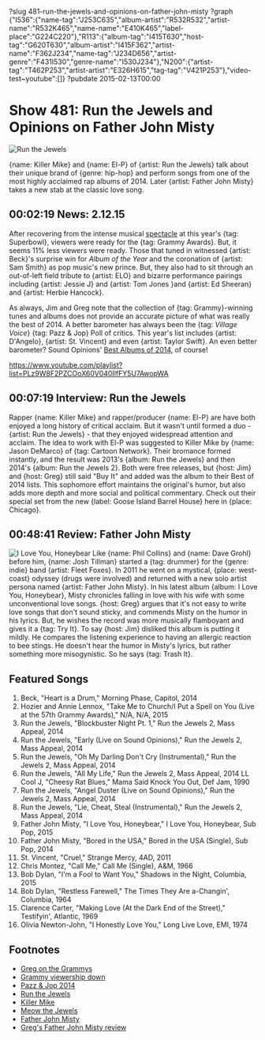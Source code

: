 ?slug 481-run-the-jewels-and-opinions-on-father-john-misty
?graph {"I536":{"name-tag":"J253C635","album-artist":"R532R532","artist-name":"R532K465","name-name":"E410K465","label-place":"G224C220"},"R113":{"album-tag":"I415T630","host-tag":"G620T630","album-artist":"I415F362","artist-name":"F362J234","name-tag":"J234D656","artist-genre":"F431I530","genre-name":"I530J234"},"N200":{"artist-tag":"T462P253","artist-artist":"E326H615","tag-tag":"V421P253"},"video-test~youtube":[]}
?pubdate 2015-02-13T00:00

# Show 481: Run the Jewels and Opinions on Father John Misty

![Run the Jewels](//static.soundopinions.org/images/2015/rtj_web2.jpg)

{name: Killer Mike} and {name: El-P} of {artist: Run the Jewels} talk about their unique brand of {genre: hip-hop} and perform songs from one of the most highly acclaimed rap albums of 2014. Later {artist: Father John Misty} takes a new stab at the classic love song.


## 00:02:19 News: 2.12.15
After recovering from the intense musical [spectacle](http://www.rollingstone.com/music/news/katy-perry-on-super-bowl-god-said-you-got-this-20150208) at this year's {tag: Superbowl}, viewers were ready for the {tag: Grammy Awards}. But, it seems 11% less viewers were ready. Those that tuned in witnessed {artist: Beck}'s surprise win for *Album of the Year* and the coronation of {artist: Sam Smith} as pop music's new prince. But, they also had to sit through an out-of-left field tribute to {artist: ELO} and bizarre performance pairings including {artist: Jessie J} and {artist: Tom Jones }and {artist: Ed Sheeran} and {artist: Herbie Hancock}.  

As always, Jim and Greg note that the collection of {tag: Grammy}-winning tunes and albums does not provide an accurate picture of what was really the best of 2014. A better barometer has always been the {tag: *Village Voice*} {tag: Pazz & Jop} Poll of critics. This year's list includes {artist: D'Angelo}, {artist: St. Vincent} and even {artist: Taylor Swift}. An even better barometer? Sound Opinions' [Best Albums of 2014](http://soundopinions.org/show/471), of course!

https://www.youtube.com/playlist?list=PLz9W8F2PZCOoX60V040IlfFY5U7AwopWA
## 00:07:19 Interview: Run the Jewels
Rapper {name: Killer Mike} and rapper/producer {name: El-P} are have both enjoyed a long history of critical acclaim. But it wasn't until formed a duo - {artist: Run the Jewels} - that they enjoyed widespread attention and acclaim. The idea to work with El-P was suggested to Killer Mike by {name: Jason DeMarco} of {tag: Cartoon Network}. Their bromance formed instantly, and the result was 2013's {album: Run the Jewels} and then 2014's {album: Run the Jewels 2}. Both were free releases, but {host: Jim} and {host: Greg} still said "Buy It" and added was the album to their Best of 2014 lists. This sophomore effort maintains the original's humor, but also adds more depth and more social and political commentary.  Check out their special set from the new {label: Goose Island Barrel House} here in {place: Chicago}.


## 00:48:41 Review: Father John Misty
![I Love You, Honeybear](http://is3.mzstatic.com/image/thumb/Music5/v4/ef/fa/88/effa8845-544d-1770-4962-cf6ce4bb5da5/source/600x600bb.jpg "514361724/931563362")
Like {name: Phil Collins} and {name: Dave Grohl} before him, {name: Josh Tillman} started a {tag: drummer} for the {genre: indie} band {artist: Fleet Foxes}. In 2011 he went on a mystical, {place: west-coast} odyssey (drugs were involved) and returned with a new solo artist persona named {artist: Father John Misty}. In his latest album {album: I Love You, Honeybear}, Misty chronicles falling in love with his wife with some unconventional love songs. {host: Greg} argues that it's not easy to write love songs that don't sound sticky, and commends Misty on the humor in his lyrics. But, he wishes the record was more musically flamboyant and gives it a {tag: Try It}. To say {host: Jim} disliked this album is putting it mildly. He compares the listening experience to having an allergic reaction to bee stings. He doesn't hear the humor in Misty's lyrics, but rather something more misogynistic. So he says {tag: Trash It}.

## Featured Songs

1. Beck, "Heart is a Drum," Morning Phase, Capitol, 2014 
2. Hozier and Annie Lennox, "Take Me to Church/I Put a Spell on You (Live at the 57th Grammy Awards)," N/A, N/A, 2015 
3. Run the Jewels, "Blockbuster Night Pt. 1," Run the Jewels 2, Mass Appeal, 2014 
4. Run the Jewels, "Early (Live on Sound Opinions)," Run the Jewels 2, Mass Appeal, 2014
5. Run the Jewels, "Oh My Darling Don't Cry (Instrumental)," Run the Jewels 2, Mass Appeal, 2014 
6. Run the Jewels, "All My Life," Run the Jewels 2, Mass Appeal, 2014 
LL Cool J, "Cheesy Rat Blues," Mama Said Knock You Out, Def Jam, 1990 
7. Run the Jewels, "Angel Duster (Live on Sound Opinions)," Run the Jewels 2, Mass Appeal, 2014 
8. Run the Jewels, "Lie, Cheat, Steal (Instrumental)," Run the Jewels 2, Mass Appeal, 2014 
9. Father John Misty, "I Love You, Honeybear," I Love You, Honeybear, Sub Pop, 2015 
10. Father John Misty, "Bored in the USA," Bored in the USA (Single), Sub Pop, 2014 
11. St. Vincent, "Cruel," Strange Mercy, 4AD, 2011 
12. Chris Montez, "Call Me," Call Me (Single), A&M, 1966 
13. Bob Dylan, "I'm a Fool to Want You," Shadows in the Night, Columbia, 2015 
14. Bob Dylan, "Restless Farewell," The Times They Are a-Changin', Columbia, 1964 
15. Clarence Carter, "Making Love (At the Dark End of the Street)," Testifyin', Atlantic, 1969 
16. Olivia Newton-John, "I Honestly Love You," Long Live Love, EMI, 1974 


## Footnotes
- [Greg on the Grammys](http://trib.in/1Db9Djm)
- [Grammy viewership down](http://variety.com/2015/data/news/grammy-ratings-down-cbs-show-dominates-but-appears-to-have-hit-a-6-year-demo-low-1201428656/)
- [Pazz & Jop 2014](http://www.villagevoice.com/slideshow/pazz-jop-the-top-50-albums-of-2014-42133383/)
- [Run the Jewels](http://www.runthejewels.net/)
- [Killer Mike](http://killermike.com/)
- [Meow the Jewels](http://www.rollingstone.com/music/news/run-the-jewels-meow-the-jewels-lil-bub-20150124)
- [Father John Misty](http://www.fatherjohnmisty.com/tv/)
- [Greg's Father John Misty review](http://www.chicagotribune.com/entertainment/music/kot/ct-father-john-misty-review-love-you-honeybear-fleet-foxes-20150206-column.html)
